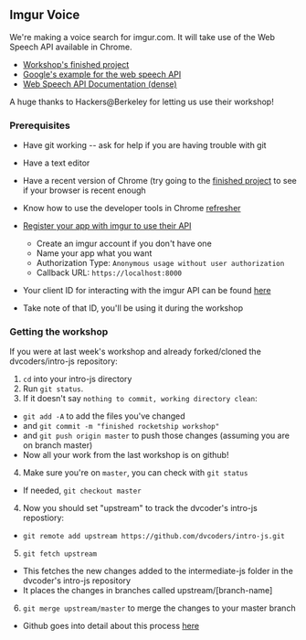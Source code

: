 ## Imgur Voice

We're making a voice search for imgur.com. It will take use of the Web Speech API available in Chrome.

- [Workshop's finished project](https://carpetfizz.github.io/imgur-voice/)
- [Google's example for the web speech API](https://developers.google.com/web/updates/2013/01/Voice-Driven-Web-Apps-Introduction-to-the-Web-Speech-API?hl=en)
- [Web Speech API Documentation (dense)](https://dvcs.w3.org/hg/speech-api/raw-file/tip/speechapi.html)

A huge thanks to Hackers@Berkeley for letting us use their workshop!

### Prerequisites

- Have git working -- ask for help if you are having trouble with git

- Have a text editor

- Have a recent version of Chrome (try going to the [finished project](https://carpetfizz.github.io/imgur-voice/) to see if your browser is recent enough

- Know how to use the developer tools in Chrome [refresher](https://github.com/dvcoders/intro-html-css/blob/master/reference/README.md#what-are-your-browsers-developer-tools-and-how-can-they-be-used)

- [Register your app with imgur to use their API](https://api.imgur.com/oauth2/addclient)
	- Create an imgur account if you don't have one
	- Name your app what you want
	- Authorization Type: `Anonymous usage without user authorization`
	- Callback URL: `https://localhost:8000`
- Your client ID for interacting with the imgur API can be found [here](https://imgur.com/account/settings/apps)
- Take note of that ID, you'll be using it during the workshop


### Getting the workshop

If you were at last week's workshop and already forked/cloned the dvcoders/intro-js repository:

1. `cd` into your intro-js directory
2. Run `git status`.
3. If it doesn't say `nothing to commit, working directory clean`:
 - `git add -A` to add the files you've changed
 - and `git commit -m "finished rocketship workshop"`
 - and `git push origin master` to push those changes (assuming you are on branch master)
 - Now all your work from the last workshop is on github!
4. Make sure you're on `master`, you can check with `git status`
 - If needed, `git checkout master`
4. Now you should set "upstream" to track the dvcoder's intro-js repostiory:
 - `git remote add upstream https://github.com/dvcoders/intro-js.git`
5. `git fetch upstream`
 - This fetches the new changes added to the intermediate-js folder in the dvcoder's intro-js repository
 - It places the changes in branches called upstream/[branch-name]
6. `git merge upstream/master` to merge the changes to your master branch

- Github goes into detail about this process [here](https://help.github.com/articles/syncing-a-fork/)

